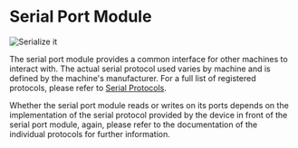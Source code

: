 # Serial Port Module

![Serialize it](item:tis3d:module_serial_port)

The serial port module provides a common interface for other machines to interact with. The actual serial protocol used varies by machine and is defined by the machine's manufacturer. For a full list of registered protocols, please refer to [Serial Protocols](../serial_protocols.md).

Whether the serial port module reads or writes on its ports depends on the implementation of the serial protocol provided by the device in front of the serial port module, again, please refer to the documentation of the individual protocols for further information.
